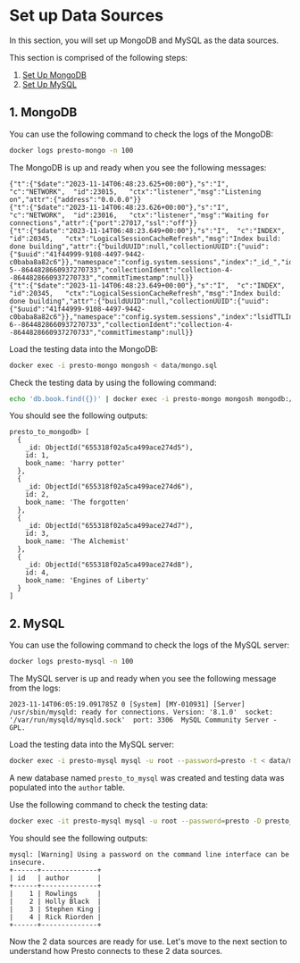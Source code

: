 # Set up Data Sources

In this section, you will set up MongoDB and MySQL as the data sources.

This section is comprised of the following steps:

1. [Set Up MongoDB](#1-mongodb)
1. [Set Up MySQL](#2-mysql)

## 1. MongoDB

You can use the following command to check the logs of the MongoDB:
```sh
docker logs presto-mongo -n 100
```

The MongoDB is up and ready when you see the following messages:
```
{"t":{"$date":"2023-11-14T06:48:23.625+00:00"},"s":"I",  "c":"NETWORK",  "id":23015,   "ctx":"listener","msg":"Listening on","attr":{"address":"0.0.0.0"}}
{"t":{"$date":"2023-11-14T06:48:23.626+00:00"},"s":"I",  "c":"NETWORK",  "id":23016,   "ctx":"listener","msg":"Waiting for connections","attr":{"port":27017,"ssl":"off"}}
{"t":{"$date":"2023-11-14T06:48:23.649+00:00"},"s":"I",  "c":"INDEX",    "id":20345,   "ctx":"LogicalSessionCacheRefresh","msg":"Index build: done building","attr":{"buildUUID":null,"collectionUUID":{"uuid":{"$uuid":"41f44999-9108-4497-9442-c0baba8a82c6"}},"namespace":"config.system.sessions","index":"_id_","ident":"index-5--8644828660937270733","collectionIdent":"collection-4--8644828660937270733","commitTimestamp":null}}
{"t":{"$date":"2023-11-14T06:48:23.649+00:00"},"s":"I",  "c":"INDEX",    "id":20345,   "ctx":"LogicalSessionCacheRefresh","msg":"Index build: done building","attr":{"buildUUID":null,"collectionUUID":{"uuid":{"$uuid":"41f44999-9108-4497-9442-c0baba8a82c6"}},"namespace":"config.system.sessions","index":"lsidTTLIndex","ident":"index-6--8644828660937270733","collectionIdent":"collection-4--8644828660937270733","commitTimestamp":null}}
```

Load the testing data into the MongoDB:
```sh
docker exec -i presto-mongo mongosh < data/mongo.sql
```

Check the testing data by using the following command:
```sh
echo 'db.book.find({})' | docker exec -i presto-mongo mongosh mongodb://127.0.0.1:27017/presto_to_mongodb
```

You should see the following outputs:
```
presto_to_mongodb> [
  {
    _id: ObjectId("655318f02a5ca499ace274d5"),
    id: 1,
    book_name: 'harry potter'
  },
  {
    _id: ObjectId("655318f02a5ca499ace274d6"),
    id: 2,
    book_name: 'The forgotten'
  },
  {
    _id: ObjectId("655318f02a5ca499ace274d7"),
    id: 3,
    book_name: 'The Alchemist'
  },
  {
    _id: ObjectId("655318f02a5ca499ace274d8"),
    id: 4,
    book_name: 'Engines of Liberty'
  }
]
```

## 2. MySQL

You can use the following command to check the logs of the MySQL server:
```sh
docker logs presto-mysql -n 100
```

The MySQL server is up and ready when you see the following message from the logs:
```
2023-11-14T06:05:19.091785Z 0 [System] [MY-010931] [Server] /usr/sbin/mysqld: ready for connections. Version: '8.1.0'  socket: '/var/run/mysqld/mysqld.sock'  port: 3306  MySQL Community Server - GPL.
```

Load the testing data into the MySQL server:
```sh
docker exec -i presto-mysql mysql -u root --password=presto -t < data/mysql.sql
```

A new database named `presto_to_mysql` was created and testing data was populated into the `author` table.

Use the following command to check the testing data:
```sh
docker exec -it presto-mysql mysql -u root --password=presto -D presto_to_mysql  -e 'select * from author'
```

You should see the following outputs:
```
mysql: [Warning] Using a password on the command line interface can be insecure.
+------+--------------+
| id   | author       |
+------+--------------+
|    1 | Rowlings     |
|    2 | Holly Black  |
|    3 | Stephen King |
|    4 | Rick Riorden |
+------+--------------+
```

Now the 2 data sources are ready for use. Let's move to the next section to understand how Presto connects to
these 2 data sources.
